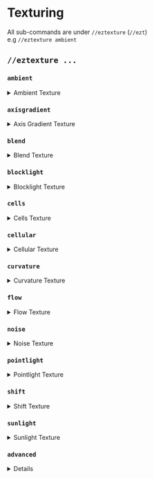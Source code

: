 # Texturing

All sub-commands are under `//eztexture`  (`//ezt`) \
e.g `//eztexture ambient`

## `//eztexture ...`

### `ambient`

<details>

<summary>Ambient Texture</summary>

**`//ezt ambient <mask> <palette> [radius] [brightness] [contrast] [-d]`**

Textures by approximating the ambience of blocks in the region.

* **Mask**: Blocks to replace.
* **Palette**: Specifies the palette to use.
* **Radius** (Default: 3): The radius within which the command assesses ambient differences. A larger radius considers a broader area for each calculation, leading to smoother transitions.
* **Brightness** (Default: 0.5): Adjusts the bias towards the start or end of the palette. Higher values strengthen the start of the palette, while lower values emphasize the end.
* **Contrast** (Default: 2.0): Amplifies or reduces the difference between the smoothed ambient field and local variations, enhancing or softening the texture's impact.
* **-d**: Enables dithering, which introduces randomness to the texturing process.

</details>

### `axisgradient`

<details>

<summary>Axis Gradient Texture</summary>

**`//ezt axisgradient <mask> <palette> [axis] [-d] [-r]`**

Textures a region using a gradient aligned to  a single axis.

* **Mask**: Blocks to replace.
* **Palette**: Specifies the palette to use.
* **Axis** (Default: "y"): Determines the axis along which the gradient is applied ('x', 'y', or 'z'), guiding the direction of the gradient flow.
* **-d**: Enables dithering, which introduces randomness to the texturing process.
* **-r**: Activates relative gradient mode, stretching the palette across whole columns.

</details>

### `blend`

<details>

<summary>Blend Texture</summary>

**`//ezt blend <palette> [radius] [-v]`**

Blends palette blocks within a region.

* **Palette**: Specifies the palette to use for blending.
* **Radius** (Default: "0.5"): Determines the radius of blending, affecting how broadly the blend effect is applied around each block.
* **-v**: Activates full blend mode, allowing for the blending of non-surface blocks.

</details>

### `blocklight`

<details>

<summary>Blocklight Texture</summary>

**`//ezt blocklight <mask> <palette> [-v]`**

Textures a region based on in-game block light levels.

* **Mask**: Blocks to replace.
* **Palette**: Specifies the palette to use.
* **-v**: When activated, only considers the light level directly above the block.

</details>

### `cells`

<details>

<summary>Cells Texture</summary>

**`//ezt cells <mask> <palette> <amount> [brightness] [contrast]`** \
**`[-s] [-r]`**

Textures a region with a cell-like pattern.

* **Mask**: Blocks to replace.
* **Palette**: Specifies the palette to use.
* **Amount**: Determines the amount of the cells within the texture.
* **Brightness** (Default: 0.0): Adjusts the bias towards the start or end of the palette. Higher value strengthens the start of the palette, lower strengthens the end.
* **Contrast** (Default: 1.0): Modifies the contrast between cells, enhancing the definition and separation of the pattern.
* **-s** (Default: -1): Optional seed for generating the cell pattern.
* **-r** (Default: 5): Sets the repulsion factor for seed points in the Voronoi diagram, influencing the shape and distribution of cells.

</details>

### `cellular`

<details>

<summary>Cellular Texture</summary>

**`//ezt cellular <mask> <palette> [cell_size] [-h] [-m]`**

Textures a region using cellular noise to create a complex, organic pattern.\
Uses Euclidean distance by default.

* **Mask**: Blocks to replace.
* **Palette**: Specifies the palette to use.
* **Cell Size** (Default: 8): Determines the size of the cells generated by the noise.&#x20;
* **-h**: Enables Hybrid distance for cell calculation.
* **-m**: Enables Manhattan distance for cell calculation.

</details>

### `curvature`

<details>

<summary>Curvature Texture</summary>

**`//ezt curvature <mask> <palette> [radius] [brightness] [contrast] [-d]`**

Textures a region by approximating curvature.

* **Mask**: Blocks to replace.
* **Palette**: Specifies the palette to use.
* **Radius** (Default: 3): Specifies the radius within which curvature is calculated, influencing the subtlety or prominence of the effect.
* **Brightness** (Default: 0.0): Adjusts the bias towards the start or end of the palette. Higher values strengthen the start of the palette, while lower values emphasize the end.
* **Contrast** (Default: 2.0): Modifies the contrast between areas of different curvature, enhancing the definition and separation of the pattern.
* **-d**: Enables dithering, which introduces randomness to the texturing process.

</details>

### `flow`

<details>

<summary>Flow Texture</summary>

**`//ezt flow <mask> <palette> [exposure] [iterations] [velocity] [paletteScalar] [noise] [-m] [-g] [-f]`**

Generates a flowfield effect across all surfaces within the selection.

* **Mask**: Blocks to replace.
* **Palette**: Specifies the palette to use.
* **Exposure** (Default: 0.6): Controls the overall density of the flow lines, affecting how much of the palette is used.
* **Iterations per Line** (Default: 32): The number of steps taken to draw each line, with more iterations producing longer lines.
* **Point Velocity** (Default: 0.5): The speed at which points move across the surface.
* **Palette Index Scalar** (Default: 1.0): Scales the value used to select a palette block.
* **Noise** (Default: \[Type:Perlin]): The type of noise used to generate the flowfield.
* **-m**: Point momentum weighting, blending previous movement directions.
* **-g**: Applies gravity to points, pulling them in the specified direction.
* **-f**: Fills gaps with the lowest palette block.

</details>

### `noise`

<details>

<summary>Noise Texture</summary>

**`//ezt noise <mask> <palette> <noise> [scale] [-s]`**

Textures a region using a given noise.

* **Mask**: Blocks to replace.
* **Palette**: Specifies the palette to use.
* **Noise** (Default: \[Type:Perlin,Freq:0.05]): Sets the noise to be used.
* **Scale** (Default: 1): Adjusts the scale of the noise.
* **-s** (Default: -1): Optional seed value for generating the noise pattern.

</details>

### `pointlight`

<details>

<summary>Pointlight Texture</summary>

**`//ezt pointlight <mask> <palette> [range] [radius] [interval]`** \
**`[-d] [-f]`**

Textures a region based on the orientation of surfaces relative to a light source.

* **Mask**: Blocks to replace.
* **Palette**: Specifies the palette to use.
* **Range** (Default: 0): Sets the falloff range, which is the brightness of the light point. If set to 0, the distance between the player and the region's center is used.
* **Radius** (Default: 1): Specifies the normal approximation radius, affecting the softness of the light's edge.
* **Interval** (Default: "0,90"): Defines the surface orientation interval in degrees, where 0 is facing directly towards the light, and 180 is facing away. Surfaces within this interval are textured, and any below or above will be textured with the first or last palette block.
* **-d**: Enables dithering, which introduces randomness to the texturing process.
* **-f**: Disables light falloff, applying uniform light intensity across the entire region, regardless of distance from the light source.
* **-l**: Changes the light source position. \`-l position\` to use the player's location.
* **-o** (Default: 0): Determines the strength of occlusion. A higher value results in "darker" shadows. Expected range of 0-1.
* **-r** (Default: 1): Determines the smoothing radius for occlusion (shadows).

</details>

### `shift`

<details>

<summary>Shift Texture</summary>

**`//ezt shift <palette> [shift]`**

Modifies the texturing of a region by shifting the palette by a set amount.

* **Palette**: Specifies the palette to use.
* **Shift** (Default: 1): Determines how many blocks within the palette to shift by.

</details>

### `sunlight`

<details>

<summary>Sunlight Texture</summary>

**`//ezt sunlight <mask> <palette> [radius] [interval] [-d] [-o]`**

Textures a region using a global light source direction to control the application of the palette.

* **Mask**: Blocks to replace.
* **Palette**: Specifies the palette to use.
* **Radius** (Default: 1): Defines the normal approximation radius, affecting the calculation of how surfaces are oriented relative to the sunlight.
* **Interval** (Default: "0,180"): Defines the surface orientation interval in degrees, where 0 is facing directly towards the light, and 180 is facing away. Surfaces within this interval are textured, and any below or above will be textured with the first or last palette block.
* **-d**: Enables dithering, which introduces randomness to the texturing process.
* **-l**: Changes the light source position. \`-l position\` to use the player's location.
* **-o** (Default: 0): Determines the strength of occlusion. A higher value results in "darker" shadows. Expected range of 0-1.
* **-r** (Default: 1): Determines the smoothing radius for occlusion (shadows).

</details>

### `advanced`

<details>

**`//ezt advanced <mask> <palette> <texture>`**

More powerful interface of using eztexture. It has access to all other eztexture commands and can mix/combine them.

- **Mask**: Blocks to replace.
- **Palette**: Specifies the palette to use.
- **Texture**: A Texturing specification.

#### How to define a `<texture>`?

A `<texture>` follows the following common way of specifying complex objects:
```<type>(<parameter1>:<value1>,<parameter2>:<value2>)```
E.g. `Ambient(Radius:2,Brightness:0.2,Contrast:0.3)`
or the same but in a more readable format:
```
Ambient(
    Radius:2,
    Brightness:0.2,
    Contrast:0.3
)
```
Each Texture type has its own set of parameters. You can set as many parameters as you like. If a parameter is not set, a default value will be used instead. Each parameter can have different inputs it accepts. Some parameters accept numbers, some accept a 3D vector, some accept a Noise argument, and some even accept Texture objects themselves.

</details>
